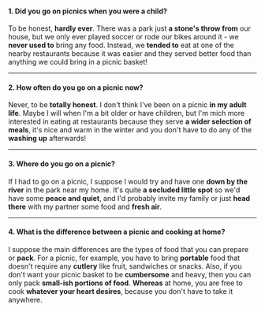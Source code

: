 #### 1. Did you go on picnics when you were a child?
To be honest, **hardly ever**. There was a park just **a stone's throw from** our house, but we only ever played soccer or rode our bikes around it - we **never used to** bring any food. Instead, we **tended to** eat at one of the nearby restaurants because it was easier and they served better food than anything we could bring in a picnic basket!

---
#### 2. How often do you go on a picnic now?
Never, to be **totally honest**. I don't think I've been on a picnic **in my adult life**. Maybe I will when I'm a bit older or have children, but I'm mich more interested in eating at restaurants because they serve **a wider selection of meals**, it's nice and warm in the winter and you don't have to do any of the **washing up** afterwards!

---
#### 3. Where do you go on a picnic?
If I had to go on a picnic, I suppose I would try and have one **down by the river** in the park near my home. It's quite **a secluded little spot** so we'd have some **peace and quiet**, and I'd probably invite my family or just **head there** with my partner some food and **fresh air**.

---
#### 4. What is the difference between a picnic and cooking at home?
I suppose the main differences are the types of food that you can prepare or **pack**. For a picnic, for example, you have to bring **portable** food that doesn't require any **cutlery** like fruit, sandwiches or snacks. Also, if you don't want your picnic basket to be **cumbersome** and heavy, then you can only pack **small-ish portions of food**. **Whereas** at home, you are free to cook **whatever your heart desires**, because you don't have to take it anywhere.
